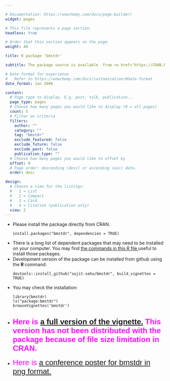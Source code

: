 ```yaml
---

# Documentation: https://wowchemy.com/docs/page-builder/
widget: pages

# This file represents a page section.
headless: true

# Order that this section appears on the page.
weight: 40

title: R package 'bmstdr'

subtitle: The package source is available  from <a href="https://CRAN.R-project.org/package=bmstdr"> CRAN  </a> and <a href="https://github.com/sujit-sahu/bmstdr/"> github.  </a> Here is   <a href="/bmbook/bmstdr-full_vignette.html"> a full version of the vignette.</a> <a href="/bmbook/bmstdr_0.3.0.manual.pdf"> A pdf version of the manual </a> is also available.

# Date format for experience
#   Refer to https://wowchemy.com/docs/customization/#date-format
date_format: Jan 2006

content:
  # Page type to display. E.g. post, talk, publication...
  page_type: pages
  # Choose how many pages you would like to display (0 = all pages)
  count: 5
  # Filter on criteria
  filters:
    author: ""
    category: ""
    tag: "bmstdr"
    exclude_featured: false
    exclude_future: false
    exclude_past: false
    publication_type: ""
  # Choose how many pages you would like to offset by
  offset: 0
  # Page order: descending (desc) or ascending (asc) date.
  order: desc

design:
  # Choose a view for the listings:
  #   1 = List
  #   2 = Compact
  #   3 = Card
  #   4 = Citation (publication only)
  view: 2
---
```



<ul>
<li> Please install the package directly from CRAN.

```{r source, echo=TRUE, eval=FALSE}
install.packages("bmstdr", dependencies = TRUE)
```

<li> There is a long list of dependent packages that may need to be installed on your computer. You may find   <a href="/bmbook/install-bmstdr.R"> the commands in this R file </a> useful to install those packages.

<li>  Development version of the package can be installed from github using the <b> R </b> command:

```{r source, echo=TRUE, eval=FALSE}
devtools::install_github("sujit-sahu/bmstdr", build_vignettes = TRUE)
```

<li> You may check the installation:

```{r source, echo=TRUE, eval=FALSE}
library(bmstdr)
ls("package:bmstdr")
browseVignettes('bmstdr')
```

<li>
<h2>
<font color="#FF00FF" face="arial" size="5"> Here is   <a href="/bmbook/bmstdr-full_vignette.html"> a full version of the vignette.</a> This version has not been distributed with the package because of file size limitation in CRAN.</a> </font>
</h2>

<li>
<font color="#FF00FF" face="arial" size="5"> Here is   <a href="/bmbook/bmstdr_poster.png"> a conference poster for bmstdr in png format.</a>
</li>



</ol>


